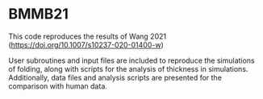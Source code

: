 # BMMB21

This code reproduces the results of Wang 2021 (https://doi.org/10.1007/s10237-020-01400-w)

User subroutines and input files are included to reproduce the simulations of folding, along with scripts for the analysis of thickness in simulations.  Additionally, data files and analysis scripts are presented for the comparison with human data.
